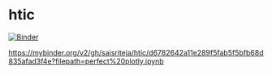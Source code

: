 # htic

[![Binder](https://mybinder.org/badge_logo.svg)](https://mybinder.org/v2/gh/saisriteja/htic.git/master)

https://mybinder.org/v2/gh/saisriteja/htic/d6782642a11e289f5fab5f5bfb68d835afad3f4e?filepath=perfect%20plotly.ipynb
